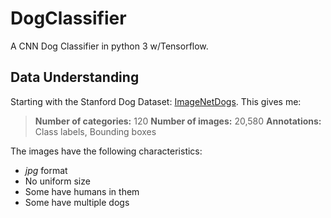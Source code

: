 # DogClassifier
A CNN Dog Classifier in python 3 w/Tensorflow.

## Data Understanding
Starting with the Stanford Dog Dataset: [ImageNetDogs](http://vision.stanford.edu/aditya86/ImageNetDogs/).  This gives me:
> **Number of categories:** 120
> **Number of images:** 20,580
> **Annotations:** Class labels, Bounding boxes

The images have the following characteristics:
* *jpg* format
* No uniform size
* Some have humans in them
* Some have multiple dogs
